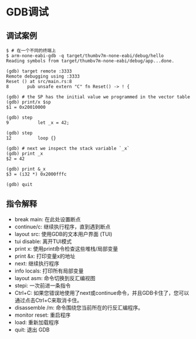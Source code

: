 # GDB调试

## 调试案例
```shell
$ # 在一个不同的终端上
$ arm-none-eabi-gdb -q target/thumbv7m-none-eabi/debug/hello
Reading symbols from target/thumbv7m-none-eabi/debug/app...done.

(gdb) target remote :3333
Remote debugging using :3333
Reset () at src/main.rs:8
8       pub unsafe extern "C" fn Reset() -> ! {

(gdb) # the SP has the initial value we programmed in the vector table
(gdb) print/x $sp
$1 = 0x20010000

(gdb) step
9           let _x = 42;

(gdb) step
12          loop {}

(gdb) # next we inspect the stack variable `_x`
(gdb) print _x
$2 = 42

(gdb) print &_x
$3 = (i32 *) 0x2000fffc

(gdb) quit

```


## 指令解释
- break main: 在此处设置断点
- continue/c: 继续执行程序，直到遇到断点
- layout src: 使用GDB的文本用户界面 (TUI)
- tui disable: 离开TUI模式
- print x: 使用print命令检查这些堆栈/局部变量
- print &x: 打印变量x的地址
- next: 继续执行程序
- info locals: 打印所有局部变量
- layout asm: 命令切换到反汇编视图
- stepi: 一次前进一条指令
- Ctrl+C: 如果您错误地使用了next或continue命令，并且GDB卡住了，您可以通过点击Ctrl+C来取消卡住。
- disassemble /m: 命令围绕您当前所在的行反汇编程序。
- monitor reset: 重启程序
- load: 重新加载程序
- quit: 退出 GDB

